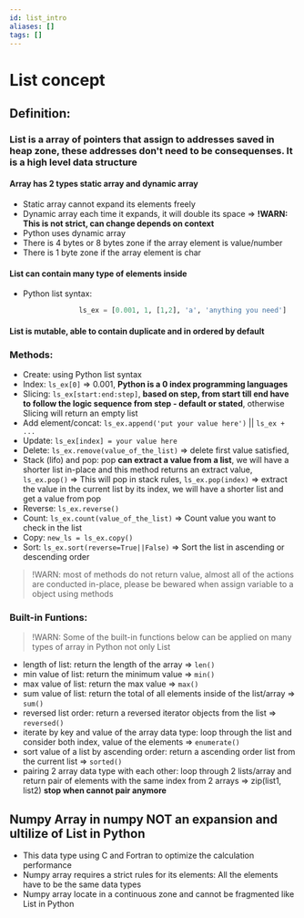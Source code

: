 ```yaml
---
id: list_intro
aliases: []
tags: []
---
```


# List concept
## Definition:
### List is a array of pointers that assign to addresses saved in heap zone, these addresses don't need to be consequenses. It is a high level data structure
#### Array has 2 types static array and dynamic array
   - Static array cannot expand its elements freely
   - Dynamic array each time it expands, it will double its space => **!WARN: This is not strict, can change depends on context**
   - Python uses dynamic array
   - There is 4 bytes or 8 bytes zone if the array element is value/number
   - There is 1 byte zone if the array element is char
#### List can contain many type of elements inside
   - Python list syntax:
   ```python
                    ls_ex = [0.001, 1, [1,2], 'a', 'anything you need']
   ```
#### List is mutable, able to contain duplicate and in ordered by default
### Methods:
  - Create: using Python list syntax
  - Index: `ls_ex[0]` => 0.001, **Python is a 0 index programming languages**
  - Slicing: `ls_ex[start:end:step]`, **based on step, from start till end have to follow the logic sequence from step - default or stated**, otherwise Slicing will return an empty list 
  - Add element/concat: `ls_ex.append('put your value here')` || `ls_ex + ...`
  - Update: `ls_ex[index] = your value here` 
  - Delete:  `ls_ex.remove(value_of_the_list)` => delete first value satisfied,
  - Stack (lifo) and pop: pop **can extract a value from a list**, we will have a shorter list in-place and this method returns an extract value, `ls_ex.pop()` => This will pop in stack rules, `ls_ex.pop(index)` => extract the value in the current list by its index, we will have a shorter list and get a value from pop 
  - Reverse: `ls_ex.reverse()`
  - Count: `ls_ex.count(value_of_the_list)` => Count value you want to check in the list
  - Copy: `new_ls = ls_ex.copy()`
  - Sort: `ls_ex.sort(reverse=True||False)` => Sort the list in ascending or descending order
  > !WARN: most of methods do not return value, almost all of the actions are conducted in-place, please be bewared when assign variable to a object using methods
### Built-in Funtions:
  > !WARN: Some of the built-in functions below can be applied on many types of array in Python not only List 
  - length of list: return the length of the array => `len()`
  - min value of list: return the minimum value => `min()`
  - max value of list: return the max value => `max()`
  - sum value of list: return the total of all elements inside of the list/array => `sum()`
  - reversed list order: return a reversed iterator objects from the list => `reversed()`
  - iterate by key and value of the array data type: loop through the list and consider both index, value of the elements => `enumerate()`
  - sort value of a list by ascending order: return a ascending order list from the current list => `sorted()`
  - pairing 2 array data type with each other: loop through 2 lists/array and return pair of elements with the same index from 2 arrays => zip(list1, list2) **stop when cannot pair anymore**

## Numpy Array in numpy  NOT an expansion and ultilize of List in Python
  - This data type using C and Fortran to optimize the calculation performance
  - Numpy array requires a strict rules for its elements: All the elements have to be the same data types
  - Numpy array locate in a continuous zone and cannot be fragmented like List in Python

